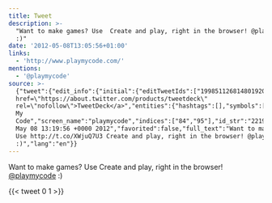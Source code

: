 ```yaml
---
title: Tweet
description: >-
  "Want to make games? Use  Create and play, right in the browser! @playMyCode
  :)"
date: '2012-05-08T13:05:56+01:00'
links:
  - 'http://www.playmycode.com/'
mentions:
  - '@playmycode'
source: >-
  {"tweet":{"edit_info":{"initial":{"editTweetIds":["199851126814801920"],"editableUntil":"2012-05-08T14:19:56.344Z","editsRemaining":"5","isEditEligible":true}},"retweeted":false,"source":"<a
  href=\"https://about.twitter.com/products/tweetdeck\"
  rel=\"nofollow\">TweetDeck</a>","entities":{"hashtags":[],"symbols":[],"user_mentions":[{"name":"Play
  My
  Code","screen_name":"playmycode","indices":["84","95"],"id_str":"221921263","id":"221921263"}],"urls":[{"url":"http://t.co/XWjuQ7U3","expanded_url":"http://www.playmycode.com/","display_url":"playmycode.com","indices":["24","44"]}]},"display_text_range":["0","98"],"favorite_count":"0","id_str":"199851126814801920","truncated":false,"retweet_count":"1","id":"199851126814801920","possibly_sensitive":false,"created_at":"Tue
  May 08 13:19:56 +0000 2012","favorited":false,"full_text":"Want to make games?
  Use http://t.co/XWjuQ7U3 Create and play, right in the browser! @playMyCode
  :)","lang":"en"}}
---
```

Want to make games? Use  Create and play, right in the browser! [@playmycode](https://twitter.com/@playmycode) :)
    
{{< tweet 0 1 >}}
    
